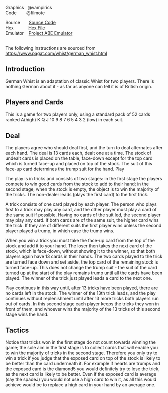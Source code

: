 Graphics&nbsp;&nbsp;  @vampirics<br>
Code&nbsp;&nbsp;&nbsp;&nbsp;&nbsp;&nbsp;&nbsp;&nbsp;@filmote<br>

Source &nbsp;&nbsp;&nbsp;&nbsp;&nbsp;&nbsp;[Source Code](https://github.com/Press-Play-On-Tape/Whist)<br>
Hex &nbsp;&nbsp;&nbsp;&nbsp;&nbsp;&nbsp;&nbsp;&nbsp;&nbsp;&nbsp;&nbsp;[Hex File](https://github.com/Press-Play-On-Tape/Whist/tree/master/distributable/Shist.hex)<br>
Emulator &nbsp;&nbsp;&nbsp;[Project ABE Emulator](https://felipemanga.github.io/ProjectABE/?hex=https://raw.githubusercontent.com/Press-Play-On-Tape/Shist/master/distributable/Whist.hex)
<br>
<br>


The following instructions are sourced from https://www.pagat.com/whist/german_whist.html

## Introduction

German Whist is an adaptation of classic Whist for two players. There is nothing German about it - as far as anyone can tell it is of British origin.

## Players and Cards

This is a game for two players only, using a standard pack of 52 cards ranked A(high) K Q J 10 9 8 7 6 5 4 3 2 (low) in each suit.


## Deal

The players agree who should deal first, and the turn to deal alternates after each hand. The deal is 13 cards each, dealt one at a time. The stock of undealt cards is placed on the table, face-down except for the top card which is turned face-up and placed on top of the stock. The suit of this face-up card determines the trump suit for the hand.
Play

The play is in tricks and consists of two stages: in the first stage the players compete to win good cards from the stock to add to their hand; in the second stage, when the stock is empty, the object is to win the majority of the tricks. The non-dealer leads (plays the first card) to the first trick.

A trick consists of one card played by each player. The person who plays first to a trick may play any card, and the other player must play a card of the same suit if possible. Having no cards of the suit led, the second player may play any card. If both cards are of the same suit, the higher card wins the trick. If they are of different suits the first player wins unless the second player played a trump, in which case the trump wins.

When you win a trick you must take the face-up card from the top of the stock and add it to your hand. The loser then takes the next card of the stock, which is face-down, without showing it to the winner, so that both players again have 13 cards in their hands. The two cards played to the trick are turned face down and set aside, the top card of the remaining stock is turned face-up. This does not change the trump suit - the suit of the card turned up at the start of the play remains trump until all the cards have been played. The winner of the trick just played leads a card to the next one.

Play continues in this way until, after 13 tricks have been played, there are no cards left in the stock. The winner of the 13th trick leads, and the play continues without replenishment until after 13 more tricks both players run out of cards. In this second stage each player keeps the tricks they won in front of them, and whoever wins the majority of the 13 tricks of this second stage wins the hand.


## Tactics

Notice that tricks won in the first stage do not count towards winning the game; the sole aim in the first stage is to collect cards that will enable you to win the majority of tricks in the second stage. Therefore you only try to win a trick if you judge that the exposed card on top of the stock is likely to be better than the card underneath it. For example if hearts are trumps and the exposed card is the diamond5 you would definitely try to lose the trick, as the next card is likely to be better. Even if the exposed card is average (say the spadeJ) you would not use a high card to win it, as all this would achieve would be to replace a high card in your hand by an average one.
